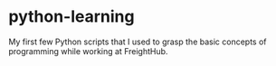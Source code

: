 # python-learning
My first few Python scripts that I used to grasp the basic concepts of programming while working at FreightHub.
